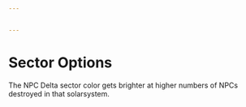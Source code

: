 ```yaml
---


---
```


<h1 id="sector-options">Sector Options</h1>
<p>The NPC Delta sector color gets brighter at higher numbers of NPCs destroyed in that solarsystem.</p>

